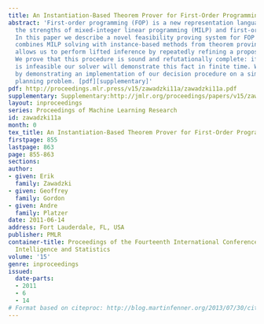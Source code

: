 ```yaml
---
title: An Instantiation-Based Theorem Prover for First-Order Programming
abstract: 'First-order programming (FOP) is a new representation language that combines
  the strengths of mixed-integer linear programming (MILP) and first-order logic (FOL).
  In this paper we describe a novel feasibility proving system for FOP formulas that
  combines MILP solving with instance-based methods from theorem proving. This prover
  allows us to perform lifted inference by repeatedly refining a propositional MILP.
  We prove that this procedure is sound and refutationally complete: if a formula
  is infeasible our solver will demonstrate this fact in finite time. We conclude
  by demonstrating an implementation of our decision procedure on a simple first-order
  planning problem. [pdf][supplementary]'
pdf: http://proceedings.mlr.press/v15/zawadzki11a/zawadzki11a.pdf
supplementary: Supplementary:http://jmlr.org/proceedings/papers/v15/zawadzki11a/zawadzki11aSupple.tgz
layout: inproceedings
series: Proceedings of Machine Learning Research
id: zawadzki11a
month: 0
tex_title: An Instantiation-Based Theorem Prover for First-Order Programming
firstpage: 855
lastpage: 863
page: 855-863
sections: 
author:
- given: Erik
  family: Zawadzki
- given: Geoffrey
  family: Gordon
- given: Andre
  family: Platzer
date: 2011-06-14
address: Fort Lauderdale, FL, USA
publisher: PMLR
container-title: Proceedings of the Fourteenth International Conference on Artificial
  Intelligence and Statistics
volume: '15'
genre: inproceedings
issued:
  date-parts:
  - 2011
  - 6
  - 14
# Format based on citeproc: http://blog.martinfenner.org/2013/07/30/citeproc-yaml-for-bibliographies/
---
```

